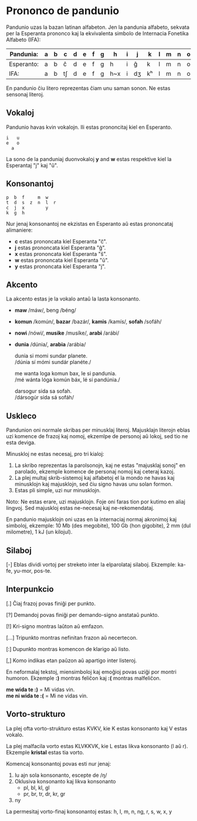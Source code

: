 # Prononco de pandunio

Pandunio uzas la bazan latinan alfabeton.  Jen la pandunia alfabeto, sekvata
per la Esperanta prononco kaj la ekvivalenta simbolo de Internacia Fonetika
Alfabeto (IFA):

| Pandunia: | a | b | c | d | e | f | g | h | i | j | k | l | m | n | o | p | r | s | t | u | w | x | y | z |
|-----------|---|---|---|---|---|---|---|---|---|---|---|---|---|---|---|---|---|---|---|---|---|---|---|---|
| Esperanto: | a | b | ĉ | d | e | f | g | h | i | ĝ | k | l | m | n | o | p | r | s | t | u | ŭ | ŝ | j | z |
| IFA: | a | b | tʃ | d | e | f | g | h~x | i | dʒ | kʰ | l | m | n | o | pʰ | r~ɹ | s | tʰ | u | w~ʋ~v | ʃ | j | z~dz |

En pandunio ĉiu litero reprezentas ĉiam unu saman sonon.  Ne estas sensonaj
literoj.

## Vokaloj

Pandunio havas kvin vokalojn. Ili estas prononcitaj kiel en Esperanto.

    i   u
    e   o
      a

La sono de la panduniaj duonvokaloj **y** and **w** estas respektive kiel la
Esperantaj "j" kaj "ŭ".

## Konsonantoj

    p  b  f     m  w
    t  d  s  z  n  l  r
    c  j  x        y
    k  g  h

Nur jenaj konsonantoj ne ekzistas en Esperanto aŭ estas prononcataj
alimaniere:

- **c** estas prononcata kiel Esperanta "ĉ".
- **j** estas prononcata kiel Esperanta "ĝ".
- **x** estas prononcata kiel Esperanta "ŝ".
- **w** estas prononcata kiel Esperanta "ŭ".
- **y** estas prononcata kiel Esperanta "j".

## Akcento

La akcento estas je la vokalo antaŭ la lasta konsonanto.

- **maw** /máw/, beng /béng/
- **komun** /komún/, **bazar** /bazár/, **kamis** /kamís/, **sofah** /sofáh/
- **nowi** /nówi/, **musike** /musíke/, **arabi** /arábi/
- **dunia** /dúnia/, **arabia** /arábia/

     dunia si momi sundar planete.  
    /dúnia sí mómi sundár planéte./

     me wanta loga komun bax, le si pandunia.  
    /mé wánta lóga komún báx, lé sí pandúnia./

     darsogur sida sa sofah.  
    /dársogúr sída sá sofáh/

## Uskleco

Pandunion oni normale skribas per minusklaj literoj.  Majusklajn literojn eblas
uzi komence de frazoj kaj nomoj, ekzemlpe de personoj aŭ lokoj, sed tio ne esta
deviga.

Minuskloj ne estas necesaj, pro tri kialoj:

1. La skribo reprezentas la parolsonojn, kaj ne estas "majusklaj sonoj" en
   parolado, ekzemple komence de personaj nomoj kaj ceteraj kazoj.
2. La plej multaj skrib-sistemoj kaj alfabetoj el la mondo ne havas kaj
   minusklojn kaj majusklojn, sed ĉiu signo havas unu solan formon.
3. Estas pli simple, uzi nur minusklojn.

Noto: Ne estas erare, uzi majusklojn. Foje oni faras tion por kutimo en aliaj
lingvoj. Sed majuskloj estas ne-necesaj kaj ne-rekomendataj.

En pandunio majusklojn oni uzas en la internaciaj normaj akronimoj kaj
simboloj, ekzemple: 10 Mb (des megobite), 100 Gb (hon gigobite), 2 mm (dul
milometre), 1 kJ (un kilojul).

## Silaboj

[-] Eblas dividi vortoj per streketo inter la elparolataj silaboj. Ekzemple:
ka-fe, yu-mor, pos-te.

## Interpunkcio

[.] Ĉiaj frazoj povas finiĝi per punkto.

[?] Demandoj povas finiĝi per demando-signo anstataŭ punkto.

[!] Kri-signo montras laŭton aŭ emfazon.

[...] Tripunkto montras nefinitan frazon aŭ necertecon.

[:] Dupunkto montras komencon de klarigo aŭ listo.

[,] Komo indikas etan paŭzon aŭ apartigo inter listeroj.

En neformalaj tekstoj, miensimboloj kaj emoĝioj povas uziĝi por montri humoron.
Ekzemple **:)** montras feliĉon kaj **:(** montras malfeliĉon.

**me wida te :)**
= Mi vidas vin.  
**me ni wida te :(**
= Mi ne vidas vin.


## Vorto-strukturo

La plej ofta vorto-strukturo estas KVKV, kie K estas konsonanto kaj V estas vokalo.

La plej malfacila vorto estas KLVKKVK, kie L estas likva konsonanto (l aŭ r).
Ekzemple **kristal** estas tia vorto.

Komencaj konsonantoj povas esti nur jenaj:

1. Iu ajn sola konsonanto, escepte de /ŋ/
2. Oklusiva konsonanto kaj likva konsonanto
    - pl, bl, kl, gl
    - pr, br, tr, dr, kr, gr
3. ny

<!-- XXX TODO 2018-12-19: Fini tradukon. Marcos Cruz

Envortaj konsonantaj kombinoj povas esti nur jenaj:

1. Rezonanto (m, n, ŋ, l, r) + oclusiva o africada
    - mp, mb, nt, nd, nk, ng, nc, nj
    - lp, lb, lt, ld, lk, lg
    - rp, rb, rt, rd, rk, rg
2. Rezonanto + sibilanto
    - ns, ls, rs
    - nz, lz, rz
    - nx, lx, rx
3. Sibilanto + okluzivo
    - st, sp, sk
4. Ocluzivo + consonanto líquida (ver arriba)

-->

La permesitaj vorto-finaj konsonantoj estas:
h, l, m, n, ng, r, s, w, x, y

